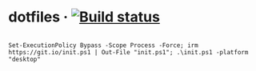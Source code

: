 # dotfiles · [![Build status](https://ci.appveyor.com/api/projects/status/omihdp14e5yg31yv?svg=true)](https://ci.appveyor.com/project/DiXN/dotfiles)

```shell

Set-ExecutionPolicy Bypass -Scope Process -Force; irm https://git.io/init.ps1 | Out-File "init.ps1"; .\init.ps1 -platform "desktop"
```